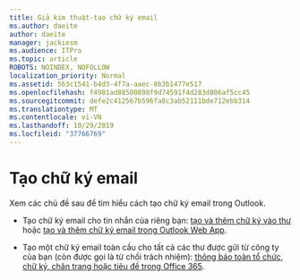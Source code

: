 ```yaml
---
title: Giả kim thuật-tạo chữ ký email
ms.author: daeite
author: daeite
manager: jackiesm
ms.audience: ITPro
ms.topic: article
ROBOTS: NOINDEX, NOFOLLOW
localization_priority: Normal
ms.assetid: 563c1541-b4d3-4f7a-aaec-8b3b1477e517
ms.openlocfilehash: f4981ad88500898f9d74591f4d283d806af5cc45
ms.sourcegitcommit: defe2c412567b596fa8c3ab52111bde712ebb314
ms.translationtype: MT
ms.contentlocale: vi-VN
ms.lasthandoff: 10/29/2019
ms.locfileid: "37766769"
---
```

# <a name="create-email-signatures"></a>Tạo chữ ký email

Xem các chủ đề sau để tìm hiểu cách tạo chữ ký email trong Outlook.
  
- Tạo chữ ký email cho tin nhắn của riêng bạn: [tạo và thêm chữ ký vào thư](https://support.office.com/article/8ee5d4f4-68fd-464a-a1c1-0e1c80bb27f2.aspx) hoặc [tạo và thêm chữ ký email trong Outlook Web App](https://support.office.com/article/0f230564-11b9-4239-83de-f10cbe4dfdfc.aspx).
    
- Tạo một chữ ký email toàn cầu cho tất cả các thư được gửi từ công ty của bạn (còn được gọi là từ chối trách nhiệm): [thông báo toàn tổ chức, chữ ký, chân trang hoặc tiêu đề trong Office 365](https://go.microsoft.com/fwlink/p/?linkid=391096).
    

